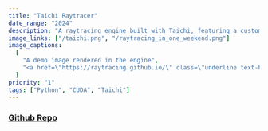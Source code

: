```yaml
---
title: "Taichi Raytracer"
date_range: "2024"
description: "A raytracing engine built with Taichi, featuring a custom scene format and a custom renderer."
image_links: ["/taichi.png", "/raytracing_in_one_weekend.png"]
image_captions:
  [
    "A demo image rendered in the engine",
    "<a href=\"https://raytracing.github.io/\" class=\"underline text-blue-400\">Raytracing in One Weekend</a> final render",
  ]
priority: "1"
tags: ["Python", "CUDA", "Taichi"]
---
```


### [Github Repo](https://github.com/zanbowie138/Taichi-Raytracer)
